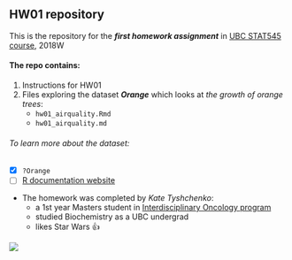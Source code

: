 ## HW01 repository

This is the repository for the ***first homework assignment*** in [UBC STAT545 course](http://stat545.com/), 2018W

#### The repo contains:
1. Instructions for HW01 
2. Files exploring the dataset ***Orange*** which looks at *the growth of orange trees*:
      - `hw01_airquality.Rmd`
      - `hw01_airquality.md` 

###### To learn more about the dataset:
- [x] ```?Orange```
- [ ] [R documentation website](https://stat.ethz.ch/R-manual/R-devel/library/datasets/html/Orange.html) 

- The homework was completed by *Kate Tyshchenko*:
     * a 1st year Masters student in [Interdisciplinary Oncology program](https://www.iop.ca/) 
     * studied Biochemistry as a UBC undergrad
     * likes Star Wars :thumbsup:

![](http://www.laceupforchange.org.za/wp-content/uploads/2017/02/fruit-orange-600x600.jpg)
